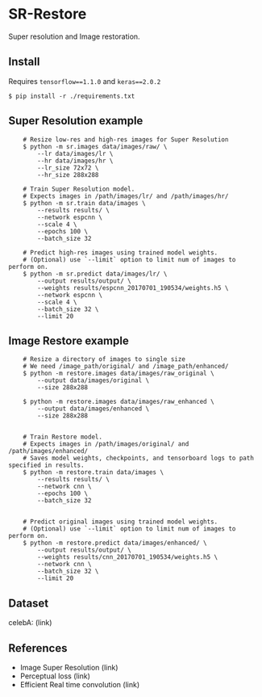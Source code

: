 # SR-Restore

Super resolution and Image restoration.

## Install

Requires `tensorflow==1.1.0` and `keras==2.0.2`

    $ pip install -r ./requirements.txt


## Super Resolution example

````
    # Resize low-res and high-res images for Super Resolution
    $ python -m sr.images data/images/raw/ \
        --lr data/images/lr \
        --hr data/images/hr \
        --lr_size 72x72 \
        --hr_size 288x288

    # Train Super Resolution model.
    # Expects images in /path/images/lr/ and /path/images/hr/
    $ python -m sr.train data/images \
        --results results/ \
        --network espcnn \
        --scale 4 \
        --epochs 100 \
        --batch_size 32

    # Predict high-res images using trained model weights.
    # (Optional) use `--limit` option to limit num of images to perform on.
    $ python -m sr.predict data/images/lr/ \
        --output results/output/ \
        --weights results/espcnn_20170701_190534/weights.h5 \
        --network espcnn \
        --scale 4 \
        --batch_size 32 \
        --limit 20
````


## Image Restore example


````
    # Resize a directory of images to single size
    # We need /image_path/original/ and /image_path/enhanced/
    $ python -m restore.images data/images/raw_original \
        --output data/images/original \
        --size 288x288

    $ python -m restore.images data/images/raw_enhanced \
        --output data/images/enhanced \
        --size 288x288


    # Train Restore model.
    # Expects images in /path/images/original/ and /path/images/enhanced/
    # Saves model weights, checkpoints, and tensorboard logs to path specified in results.
    $ python -m restore.train data/images \
        --results results/ \
        --network cnn \
        --epochs 100 \
        --batch_size 32


    # Predict original images using trained model weights.
    # (Optional) use `--limit` option to limit num of images to perform on.
    $ python -m restore.predict data/images/enhanced/ \
        --output results/output/ \
        --weights results/cnn_20170701_190534/weights.h5 \
        --network cnn \
        --batch_size 32 \
        --limit 20

````


## Dataset

celebA: (link)


## References

- Image Super Resolution (link)
- Perceptual loss (link)
- Efficient Real time convolution (link)
